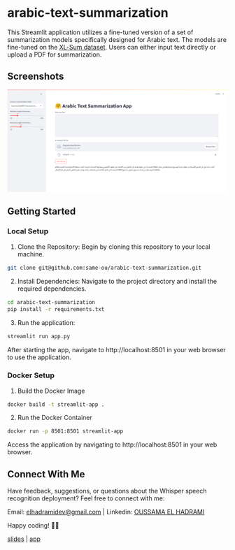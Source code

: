 # arabic-text-summarization

This Streamlit application utilizes a fine-tuned version of a set of summarization models specifically designed for Arabic text. The models are fine-tuned on the [XL-Sum dataset](https://huggingface.co/datasets/csebuetnlp/xlsum). Users can either input text directly or upload a PDF for summarization.

## Screenshots
![Application](screenshots/app.png)

## Getting Started
### Local Setup
1. Clone the Repository: Begin by cloning this repository to your local machine.
```bash
git clone git@github.com:same-ou/arabic-text-summarization.git
```
2. Install Dependencies: Navigate to the project directory and install the required dependencies.
```bash
cd arabic-text-summarization
pip install -r requirements.txt
```
3. Run the application:
```bash
streamlit run app.py
```
After starting the app, navigate to http://localhost:8501 in your web browser to use the application.

### Docker Setup
1. Build the Docker Image
```bash
docker build -t streamlit-app .
```
2. Run the Docker Container
```bash
docker run -p 8501:8501 streamlit-app
```
Access the application by navigating to http://localhost:8501 in your web browser.

## Connect With Me
Have feedback, suggestions, or questions about the Whisper speech recognition deployment? Feel free to connect with me:

Email: [elhadramidev@gmail.com](mailto:elhadramidev@gmail.com)       |       Linkedin: [OUSSAMA EL HADRAMI](https://www.linkedin.com/in/elhadrami-oussama/)

Happy coding! 🚀✨

[slides](https://docs.google.com/presentation/d/18zmaqAn3_0ygYXY1gytLW0PxJB4MG7dxebzekoC6QHM/edit#slide=id.p)     | [app](https://arabicsumm.streamlit.app/)


